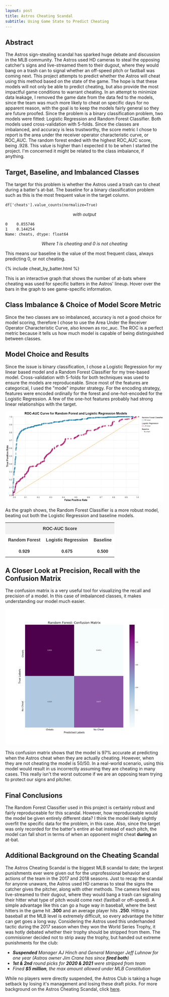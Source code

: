 ```yaml
---
layout: post
title: Astros Cheating Scandal
subtitle: Using Game State to Predict Cheating
---
```


## Abstract

The Astros sign-stealing scandal has sparked huge debate and discussion in the MLB community. The Astros used HD cameras to steal the opposing catcher's signs and live-streamed them to their dugout, where they would bang on a trash can to signal whether an off-speed pitch or fastball was coming next. This project attempts to predict whether the Astros will cheat using this method based on the state of the game. The hope is that these models will not only be able to predict cheating, but also provide the most impactful game conditions to warrant cheating. In an attempt to minimize data leakage, I removed the game date from the data fed to the models, since the team was much more likely to cheat on specific days for no apparent reason, with the goal is to keep the models fairly general so they are future proofed. Since the problem is a binary classification problem, two models were fitted: Logistic Regression and Random Forest Classifier. Both models used cross-validation with 5-folds. Since the classes are imbalanced, and accuracy is less trustworthy, the score metric I chose to report is the area under the receiver operator characteristic curve, or ROC_AUC. The random forest ended with the highest ROC_AUC score, being .928. This value is higher than I expected it to be when I started the project. I'm concerned it might be related to the class imbalance, if anything.

## Target, Baseline, and Imbalanced Classes

The target for this problem is whether the Astros used a trash can to cheat during a batter's at-bat.
The baseline for a binary classification problem such as this is the most frequent value in the target column.

~~~
df['cheats'].value_counts(normalize=True)
~~~

<center>
  
*with output*
</center>

~~~
0    0.855746
1    0.144254
Name: cheats, dtype: float64
~~~
<center>
  
*Where 1 is cheating and 0 is not cheating*
</center>

This means our baseline is the value of the most frequent class, always predicting 0, or not cheating.

{% include cheat_by_batter.html %}

This is an interactive graph that shows the number of at-bats where cheating was used for specific batters in the Astros' lineup. Hover over the bars in the graph to see game-specific information.

## Class Imbalance & Choice of Model Score Metric

Since the two classes are so imbalanced, accuracy is not a good choice for model scoring, therefore I chose to use the Area Under the Receiver Operator Characteristic Curve, also known as roc_auc. The ROC is a perfect metric because it tells us how much model is capable of being distinguished between classes.

## Model Choice and Results

Since the issue is binary classification, I chose a Logistic Regression for my linear based model and a Random Forest Classifier for my tree-based model. Cross-validation with 5-folds for both techniques was used to ensure the models are reproduceable. Since most of the features are categorical, I used the "mode" imputer strategy. For the encoding strategy, features were encoded ordinally for the forest and one-hot-encoded for the Logistic Regression. A few of the one-hot features probably had strong linear relationships with the target.

<p align="center">
  <img src="https://raw.githubusercontent.com/mtoce/Build2-Project/master/roc_auc.png">
</p>

As the graph shows, the Random Forest Classifier is a more robust model, beating out both the Logistic Regression and baseline models.

<style type="text/css">
.tg  {border-collapse:collapse;border-color:#ccc;border-spacing:0;}
.tg td{background-color:#fff;border-bottom-width:1px;border-color:#ccc;border-style:solid;border-top-width:1px;
  border-width:0px;color:#333;font-family:Arial, sans-serif;font-size:14px;overflow:hidden;padding:10px 5px;
  word-break:normal;}
.tg th{background-color:#f0f0f0;border-bottom-width:1px;border-color:#ccc;border-style:solid;border-top-width:1px;
  border-width:0px;color:#333;font-family:Arial, sans-serif;font-size:14px;font-weight:normal;overflow:hidden;
  padding:10px 5px;word-break:normal;}
.tg .tg-c3ow{border-color:inherit;text-align:center;vertical-align:top;font-weight:bold}
.tg .tg-7btt{border-color:inherit;font-weight:bold;text-align:center;vertical-align:top}
</style>
<center>
<table class="tg">
  <tr>
    <th class="tg-7btt" colspan="3">ROC-AUC Score</th>
  </tr>
  <tr>
    <td class="tg-c3ow">&nbsp;Random Forest&nbsp;</td>
    <td class="tg-c3ow">&nbsp;Logistic Regression&nbsp;</td>
    <td class="tg-c3ow">&nbsp;Baseline&nbsp;</td>
  </tr>
  <tr>
    <td class="tg-c3ow">&nbsp;0.929&nbsp;</td>
    <td class="tg-c3ow">&nbsp;0.675&nbsp;</td>
    <td class="tg-c3ow">&nbsp;0.500&nbsp;</td>
  </tr>
</table>
</center>

## A Closer Look at Precision, Recall with the Confusion Matrix

The confusion matrix is a very useful tool for visualizing the recall and precision of a model. In this case of imbalanced classes, it makes understanding our model much easier.

![Confusion_Matrix](https://raw.githubusercontent.com/mtoce/Build2-Project/master/cmatrix.png)

This confusion matrix shows that the model is 97% accurate at predicting when the Astros cheat when they are actually cheating. However, when they are not cheating the model is 50/50. In a real-world scenario, using this model would result in us incorrectly assuming they are cheating in many cases. This really isn't the worst outcome if we are an opposing team trying to protect our signs and pitcher.

## Final Conclusions

The Random Forest Classifier used in this project is certainly robust and fairly reproduceable for this scandal. However, how reproduceable would the model be given entirely different data? I think the model likely slightly overfit the specific data for the problem, in this case. Also, since the target was only recorded for the batter's entire at-bat instead of each pitch, the model can fall short in terms of when an opponent might cheat **during** an at-bat.

## Additional Background on the Cheating Scandal

The Astros Cheating Scandal is the biggest MLB scandal to date; the largest punishments ever were given out for the unprofessional behavior and actions of the team in the 2017 and 2018 seasons. Just to recap the scandal for anyone unaware, the Astros used HD cameras to steal the signs the catcher gives the pitcher, along with other methods. The camera feed was live-streamed to their dugout, where they would bang a trash can signaling their hitter what type of pitch would come next (fastball or off-speed). A simple advantage like this can go a huge way in baseball, where the best hitters in the game hit **.300** and an average player hits **.250**. Hitting a baseball at the MLB level is extremely difficult, so every advantage the hitter can get goes a long way. Considering the Astros used this underhanded tactic during the 2017 season when they won the World Series Trophy, it was hotly debated whether their trophy should be stripped from them. The commisioner decided not to strip away the trophy, but handed out extreme punishments for the club: 

-   _**Suspended** Manager AJ Hinch and General Manager Jeff Luhnow for one year (Astros owner Jim Crane has since **fired both**)_
-   _**1st & 2nd** round picks for **2020 & 2021** were stripped from team_
-   _Fined **$5 million**, the max amount allowed under MLB Constitution_

While no players were directly suspended, the Astros Club is taking a huge setback by losing it's management and losing these 
draft picks. For more background on the Astros Cheating Scandal, click [here](https://www.si.com/mlb/2020/01/13/houston-astros-cheating-punishment).
